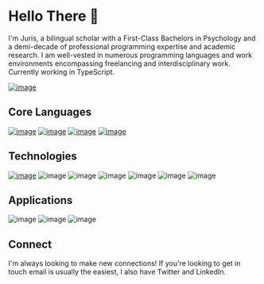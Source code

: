 # Hello There 👋
I'm Juris, a bilingual scholar with a First-Class Bachelors in Psychology and a demi-decade of professional programming expertise and academic research.
I am well-vested in numerous programming languages and work environments encompassing freelancing and interdisciplinary work. Currently working in TypeScript.

[![image](https://img.shields.io/static/v1?label=New%20Media%20and%20Society&message=5-Year-Impact-Factor:%207.244&color=blue&style=social)](https://journals.sagepub.com/doi/10.1177/14614448221075736)


## Core Languages

[![image](https://custom-icon-badges.demolab.com/badge/-Python-FFD43B?style=for-the-badge&logo=Python)](https://www.python.org/)
[![image](https://custom-icon-badges.demolab.com/badge/-JavaScript-FFD43B?style=for-the-badge&&logoColor=black&logo=JavaScript)](https://developer.mozilla.org/en-US/docs/Glossary/JavaScript)
[![image](https://custom-icon-badges.demolab.com/badge/-TypeScript-blue?style=for-the-badge&logoColor=white&logo=TypeScript)](https://www.typescriptlang.org/)
[![image](https://custom-icon-badges.demolab.com/badge/-Csharp-blue?style=for-the-badge&logoColor=white&logo=Cs)](https://learn.microsoft.com/en-us/dotnet/csharp/tour-of-csharp/)

## Technologies
[![image](https://custom-icon-badges.demolab.com/badge/-NPM-CC3534?style=for-the-badge&logo=npm)](https://www.npmjs.com/)
![image](https://custom-icon-badges.demolab.com/badge/-Git-F1502F?style=for-the-badge&logoColor=white&logo=Git)
![image](https://custom-icon-badges.demolab.com/badge/-PixiJS-E91E63?style=for-the-badge)
![image](https://custom-icon-badges.demolab.com/badge/-Phaser-yellow?style=for-the-badge)
![image](https://custom-icon-badges.demolab.com/badge/-NodeJS-green?style=for-the-badge&logoColor=white&logo=NodeJS)
![image](https://custom-icon-badges.demolab.com/badge/-Webpack-005484?style=for-the-badge&logo=Webpack)
![image](https://custom-icon-badges.demolab.com/badge/-WEBXR/VR-purple?style=for-the-badge)

## Applications
![image](https://custom-icon-badges.demolab.com/badge/-Unity-white?style=for-the-badge&logo=Unity&logoColor=black)
![image](https://custom-icon-badges.demolab.com/badge/-Blender-orange?style=for-the-badge&logo=Blender&logoColor=white)
![image](https://custom-icon-badges.demolab.com/badge/-Photoshop-blue?style=for-the-badge&logo=Photoshop&logoColor=white)

## Connect

I'm always looking to make new connections! If you're looking to get in touch email is usually the easiest, I also have Twitter and LinkedIn. 
